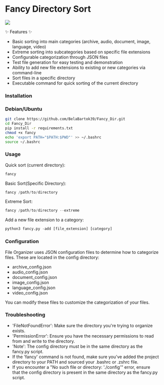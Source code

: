 # Fancy Directory Sort
<img src="https://external-content.duckduckgo.com/iu/?u=http%3A%2F%2Fchriscarey.com%2Fwordpress%2Fwp-content%2Fuploads%2F2008%2F02%2FScreen-Shot-2014-08-17-at-4.22.57-PM.png&f=1&nofb=1&ipt=e581bcd003d7dde39a2aad2f1ce50606e7f98e82e2d0c690c777beca21b067df&ipo=images">


✨ Features ✨

- Basic sorting into main categories (archive, audio, document, image, language, video)
- Extreme sorting into subcategories based on specific file extensions
- Configurable categorization through JSON files
- Test file generation for easy testing and demonstration
- Ability to add new file extensions to existing or new categories via command-line
- Sort files in a specific directory
- Executable command for quick sorting of the current directory


### Installation
### Debian/Ubuntu
```bash
git clone https://github.com/BelaBartok39/Fancy_Dir.git
cd Fancy_Dir
pip install -r requirements.txt
chmod +x fancy
echo 'export PATH="$PATH:$PWD"' >> ~/.bashrc
source ~/.bashrc
```

### Usage

Quick sort (current directory):
```python
fancy
```
Basic Sort(Specific Directory):
```python
fancy /path/to/directory
```
Extreme Sort:
```python
fancy /path/to/directory --extreme
```
Add a new file extension to a category:
```python
python3 fancy.py -add [file_extension] [category]
```

### Configuration
File Organizer uses JSON configuration files to determine how to categorize files. These are located in the config directory:

- archive_config.json
- audio_config.json
- document_config.json
- image_config.json
- language_config.json
- video_config.json

You can modify these files to customize the categorization of your files.

### Troubleshooting

- 'FileNotFoundError': Make sure the directory you're trying to organize exists.
- 'PermissionError': Ensure you have the necessary permissions to read from and write to the directory.
- 'Note': The config directory must be in the same directory as the fancy.py script.
- If the 'fancy' command is not found, make sure you've added the project directory to your PATH and sourced your .bashrc or .zshrc file.
- If you encounter a "No such file or directory: './config'" error, ensure that the config directory is present in the same directory as the fancy.py script.


